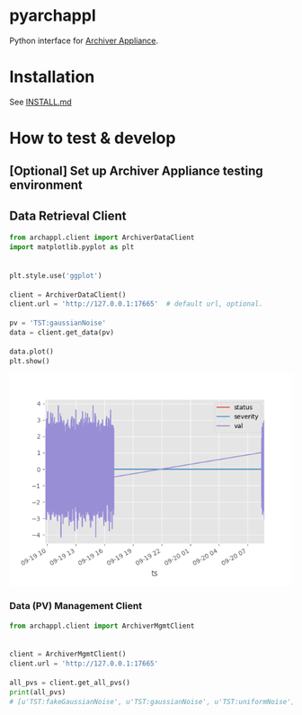 # pyarchappl

Python interface for [Archiver Appliance](https://slacmshankar.github.io/epicsarchiver_docs/index.html).

# Installation

See [INSTALL.md](/INSTALL.md)

# How to test & develop

## [Optional] Set up Archiver Appliance testing environment

## Data Retrieval Client
```Python
from archappl.client import ArchiverDataClient
import matplotlib.pyplot as plt


plt.style.use('ggplot')

client = ArchiverDataClient()
client.url = 'http://127.0.0.1:17665'  # default url, optional.

pv = 'TST:gaussianNoise'
data = client.get_data(pv)

data.plot()
plt.show()
```
![](/contrib/data_plot1.png?raw=true)

### Data (PV) Management Client
```Python
from archappl.client import ArchiverMgmtClient


client = ArchiverMgmtClient()
client.url = 'http://127.0.0.1:17665'

all_pvs = client.get_all_pvs()
print(all_pvs)
# [u'TST:fakeGaussianNoise', u'TST:gaussianNoise', u'TST:uniformNoise']
```
